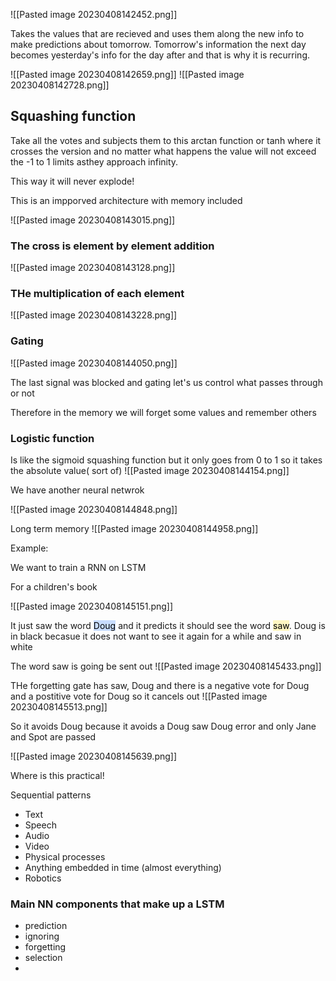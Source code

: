 
![[Pasted image 20230408142452.png]]

Takes the values that are recieved and uses them along the new info to make predictions about tomorrow. Tomorrow's information the next day becomes yesterday's info for the day after and that is why it is recurring.

![[Pasted image 20230408142659.png]]
![[Pasted image 20230408142728.png]]
## Squashing function

Take all the votes and subjects them to this arctan function or tanh  where it crosses the version and no matter what happens the value will not exceed the -1 to 1 limits asthey approach infinity.

This way it will never explode!


This is an impporved architecture with memory included

![[Pasted image 20230408143015.png]]

### The cross  is element by element addition
![[Pasted image 20230408143128.png]]

### THe multiplication of each element
![[Pasted image 20230408143228.png]]

### Gating
![[Pasted image 20230408144050.png]]

The last signal was blocked and gating let's us control  what passes through or not

Therefore in the memory we will forget some values and remember others

### Logistic  function
Is like the sigmoid squashing function but it only goes from 0 to 1 so it takes the absolute value( sort of)
![[Pasted image 20230408144154.png]]


We have another neural  netwrok 

![[Pasted image 20230408144848.png]]

Long term memory 
![[Pasted image 20230408144958.png]]


Example:

We want to train a RNN on LSTM

For a children's book

![[Pasted image 20230408145151.png]]

It just saw the word <mark style="background: #ADCCFFA6;">Doug</mark>  and it predicts it should see the word <mark style="background: #FFF3A3A6;">saw</mark>.
Doug is in black becasue it does not want to see it again for a while and saw in white 


The word saw is going be sent out 
![[Pasted image 20230408145433.png]]


THe forgetting gate has saw, Doug and there is a negative vote for Doug and a postitive vote for Doug so it cancels out
![[Pasted image 20230408145513.png]]

So it avoids Doug because it avoids a Doug saw Doug error and only Jane and Spot are passed

![[Pasted image 20230408145639.png]]

Where is this practical!

Sequential patterns
- Text
- Speech
- Audio
- Video
- Physical processes
- Anything embedded in time (almost everything)
- Robotics
### Main NN components that make up a LSTM

- prediction 
- ignoring
- forgetting
- selection
- 

